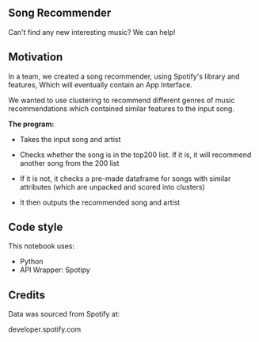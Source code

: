 ## Song Recommender
Can't find any new interesting music? We can help!

## Motivation
In a team, we created a song recommender, using Spotify's library and features, Which will eventually contain an App Interface. 

We wanted to use clustering to recommend different genres of music recommendations which contained similar features to the input song.


**The program:**

- Takes the input song and artist 

- Checks whether the song is in the top200 list. If it is, it will recommend another song from the 200 list

- If it is not, it checks a pre-made dataframe for songs with similar attributes (which are unpacked and scored into clusters)

- It then outputs the recommended song and artist


## Code style
This notebook uses:

- Python
- API Wrapper: Spotipy


## Credits

Data was sourced from Spotify at: 

developer.spotify.com

